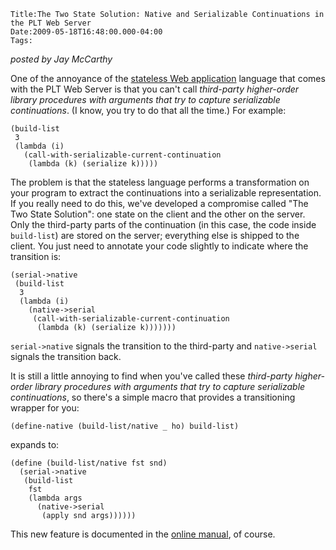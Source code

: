 
    Title:The Two State Solution: Native and Serializable Continuations in the PLT Web Server
    Date:2009-05-18T16:48:00.000-04:00
    Tags:

*posted by Jay McCarthy*

One of the annoyance of the [stateless Web application](http://docs.plt-scheme.org/web-server/stateless.html) language that comes with the PLT Web Server is that you can't call _third-party higher-order library procedures with arguments that try to capture serializable continuations_. (I know, you try to do that all the time.) For example:

```racket
(build-list
 3
 (lambda (i)
   (call-with-serializable-current-continuation
    (lambda (k) (serialize k)))))
```

The problem is that the stateless language performs a transformation on your program to extract the continuations into a serializable representation. If you really need to do this, we've developed a compromise called "The Two State Solution": one state on the client and the other on the server. Only the third-party parts of the continuation (in this case, the code inside `build-list`) are stored on the server; everything else is shipped to the client. You just need to annotate your code slightly to indicate where the transition is:

```racket
(serial->native
 (build-list
  3
  (lambda (i)
    (native->serial
     (call-with-serializable-current-continuation
      (lambda (k) (serialize k)))))))
```

`serial->native` signals the transition to the third-party and `native->serial` signals the transition back.

It is still a little annoying to find when you've called these _third-party higher-order library procedures with arguments that try to capture serializable continuations_, so there's a simple macro that provides a transitioning wrapper for you:

```racket
(define-native (build-list/native _ ho) build-list)
```

expands to:


```racket
(define (build-list/native fst snd)
  (serial->native
   (build-list
    fst
    (lambda args
      (native->serial
       (apply snd args))))))
```

This new feature is documented in the [online manual](http://faculty.cs.byu.edu/~jay/plt-doc/web-server/stateless.html#(part._.Serializable_.Continuations)), of course.